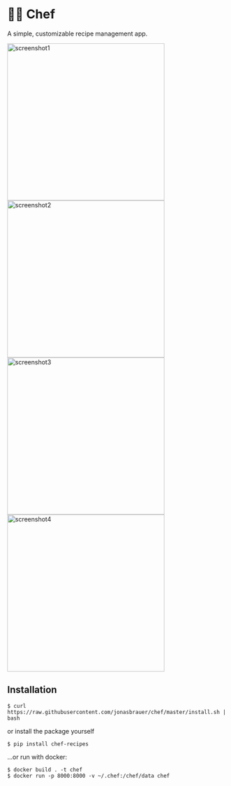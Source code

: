 # 👨‍🍳 Chef

A simple, customizable recipe management app.

<picture>
 <img alt="screenshot1" src="https://github.com/jonasbrauer/chef/assets/10963153/98b9ca93-1fe0-44c5-afff-403423f5be09" height=360>
</picture>

<picture>
 <img alt="screenshot2" src="https://github.com/jonasbrauer/chef/assets/10963153/17ee4e24-62be-4b3d-89ed-ed1644c3df2c" height=360>
</picture>

<picture>
 <img alt="screenshot3" src="https://github.com/jonasbrauer/chef/assets/10963153/2c6aea89-2220-40ed-a1d1-4b13c558314a" height=360>
</picture>

<picture>
 <img alt="screenshot4" src="https://github.com/jonasbrauer/chef/assets/10963153/fe1cf765-6475-47bc-b69c-06b21eb08d2a" height=360>
</picture>

## Installation

```shell
$ curl https://raw.githubusercontent.com/jonasbrauer/chef/master/install.sh | bash
```

or install the package yourself

```shell
$ pip install chef-recipes
```

...or run with docker:

```shell
$ docker build . -t chef
$ docker run -p 8000:8000 -v ~/.chef:/chef/data chef
```